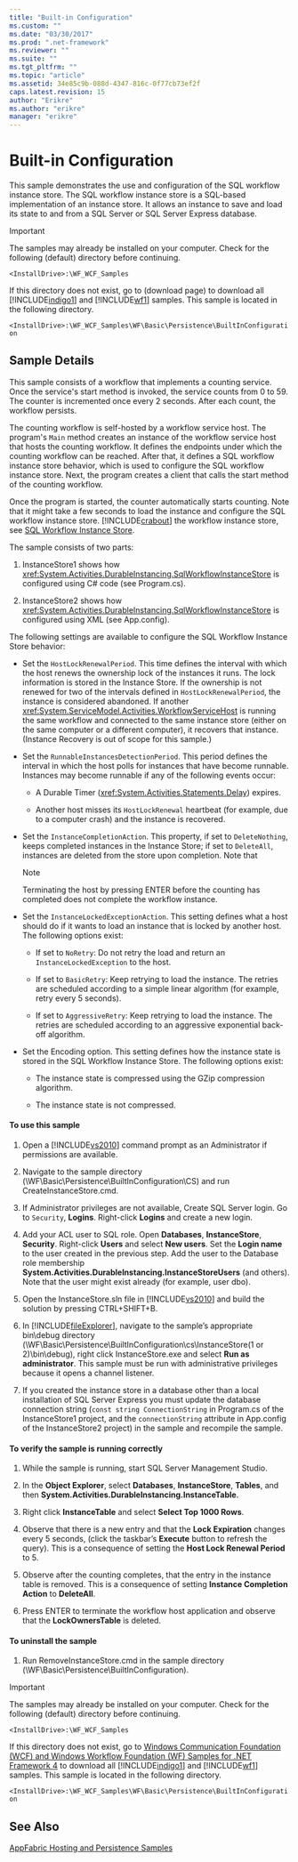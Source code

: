 ```yaml
---
title: "Built-in Configuration"
ms.custom: ""
ms.date: "03/30/2017"
ms.prod: ".net-framework"
ms.reviewer: ""
ms.suite: ""
ms.tgt_pltfrm: ""
ms.topic: "article"
ms.assetid: 34e85c9b-088d-4347-816c-0f77cb73ef2f
caps.latest.revision: 15
author: "Erikre"
ms.author: "erikre"
manager: "erikre"
---
```

# Built-in Configuration
This sample demonstrates the use and configuration of the SQL workflow instance store. The SQL workflow instance store is a SQL-based implementation of an instance store. It allows an instance to save and load its state to and from a SQL Server or SQL Server Express database.  
  
> [!IMPORTANT]
>  The samples may already be installed on your computer. Check for the following (default) directory before continuing.  
>   
>  `<InstallDrive>:\WF_WCF_Samples`  
>   
>  If this directory does not exist, go to (download page) to download all [!INCLUDE[indigo1](../../../../includes/indigo1-md.md)] and [!INCLUDE[wf1](../../../../includes/wf1-md.md)] samples. This sample is located in the following directory.  
>   
>  `<InstallDrive>:\WF_WCF_Samples\WF\Basic\Persistence\BuiltInConfiguration`  
  
## Sample Details  
 This sample consists of a workflow that implements a counting service. Once the service's start method is invoked, the service counts from 0 to 59. The counter is incremented once every 2 seconds. After each count, the workflow persists.  
  
 The counting workflow is self-hosted by a workflow service host. The program's `Main` method creates an instance of the workflow service host that hosts the counting workflow. It defines the endpoints under which the counting workflow can be reached. After that, it defines a SQL workflow instance store behavior, which is used to configure the SQL workflow instance store. Next, the program creates a client that calls the start method of the counting workflow.  
  
 Once the program is started, the counter automatically starts counting. Note that it might take a few seconds to load the instance and configure the SQL workflow instance store. [!INCLUDE[crabout](../../../../includes/crabout-md.md)] the workflow instance store, see [SQL Workflow Instance Store](../../../../docs/framework/windows-workflow-foundation/sql-workflow-instance-store.md).  
  
 The sample consists of two parts:  
  
1.  InstanceStore1 shows how <xref:System.Activities.DurableInstancing.SqlWorkflowInstanceStore> is configured using C# code (see Program.cs).  
  
2.  InstanceStore2 shows how <xref:System.Activities.DurableInstancing.SqlWorkflowInstanceStore> is configured using XML (see App.config).  
  
 The following settings are available to configure the SQL Workflow Instance Store behavior:  
  
-   Set the `HostLockRenewalPeriod`. This time defines the interval with which the host renews the ownership lock of the instances it runs. The lock information is stored in the Instance Store. If the ownership is not renewed for two of the intervals defined in `HostLockRenewalPeriod`, the instance is considered abandoned. If another <xref:System.ServiceModel.Activities.WorkflowServiceHost> is running the same workflow and connected to the same instance store (either on the same computer or a different computer), it recovers that instance. (Instance Recovery is out of scope for this sample.)  
  
-   Set the `RunnableInstancesDetectionPeriod`. This period defines the interval in which the host polls for instances that have become runnable. Instances may become runnable if any of the following events occur:  
  
    -   A Durable Timer (<xref:System.Activities.Statements.Delay>) expires.  
  
    -   Another host misses its `HostLockRenewal` heartbeat (for example, due to a computer crash) and the instance is recovered.  
  
-   Set the `InstanceCompletionAction`. This property, if set to `DeleteNothing`, keeps completed instances in the Instance Store; if set to `DeleteAll`, instances are deleted from the store upon completion. Note that  
  
    > [!NOTE]
    >  Terminating the host by pressing ENTER before the counting has completed does not complete the workflow instance.  
  
-   Set the `InstanceLockedExceptionAction`. This setting defines what a host should do if it wants to load an instance that is locked by another host. The following options exist:  
  
    -   If set to `NoRetry`: Do not retry the load and return an `InstanceLockedException` to the host.  
  
    -   If set to `BasicRetry`: Keep retrying to load the instance. The retries are scheduled according to a simple linear algorithm (for example, retry every 5 seconds).  
  
    -   If set to `AggressiveRetry`: Keep retrying to load the instance. The retries are scheduled according to an aggressive exponential back-off algorithm.  
  
-   Set the Encoding option. This setting defines how the instance state is stored in the SQL Workflow Instance Store. The following options exist:  
  
    -   The instance state is compressed using the GZip compression algorithm.  
  
    -   The instance state is not compressed.  
  
#### To use this sample  
  
1.  Open a [!INCLUDE[vs2010](../../../../includes/vs2010-md.md)] command prompt as an Administrator if permissions are available.  
  
2.  Navigate to the sample directory (\WF\Basic\Persistence\BuiltInConfiguration\CS) and run CreateInstanceStore.cmd.  
  
3.  If Administrator privileges are not available, Create SQL Server login. Go to `Security`, **Logins**. Right-click **Logins** and create a new login.  
  
4.  Add your ACL user to SQL role. Open **Databases**, **InstanceStore**, **Security**. Right-click **Users** and select **New users**. Set the **Login name** to the user created in the previous step. Add the user to the Database role membership **System.Activities.DurableInstancing.InstanceStoreUsers** (and others). Note that the user might exist already (for example, user dbo).  
  
5.  Open the InstanceStore.sln file in [!INCLUDE[vs2010](../../../../includes/vs2010-md.md)] and build the solution by pressing CTRL+SHIFT+B.  
  
6.  In [!INCLUDE[fileExplorer](../../../../includes/fileexplorer-md.md)], navigate to the sample’s appropriate bin\debug directory (\WF\Basic\Persistence\BuiltInConfiguration\cs\InstanceStore(1 or 2)\bin\debug), right click InstanceStore.exe and select **Run as administrator**. This sample must be run with administrative privileges because it opens a channel listener.  
  
7.  If you created the instance store in a database other than a local installation of SQL Server Express you must update the database connection string (`const string ConnectionString` in Program.cs of the InstanceStore1 project, and the `connectionString` attribute in App.config of the InstanceStore2 project) in the sample and recompile the sample.  
  
#### To verify the sample is running correctly  
  
1.  While the sample is running, start SQL Server Management Studio.  
  
2.  In the **Object Explorer**, select **Databases**, **InstanceStore**, **Tables**, and then **System.Activities.DurableInstancing.InstanceTable**.  
  
3.  Right click **InstanceTable** and select **Select Top 1000 Rows**.  
  
4.  Observe that there is a new entry and that the **Lock Expiration** changes every 5 seconds, (click the taskbar’s **Execute** button to refresh the query). This is a consequence of setting the **Host Lock Renewal Period** to 5.  
  
5.  Observe after the counting completes, that the entry in the instance table is removed. This is a consequence of setting **Instance Completion Action** to **DeleteAll**.  
  
6.  Press ENTER to terminate the workflow host application and observe that the **LockOwnersTable** is deleted.  
  
#### To uninstall the sample  
  
1.  Run RemoveInstanceStore.cmd in the sample directory (\WF\Basic\Persistence\BuiltInConfiguration).  
  
> [!IMPORTANT]
>  The samples may already be installed on your computer. Check for the following (default) directory before continuing.  
>   
>  `<InstallDrive>:\WF_WCF_Samples`  
>   
>  If this directory does not exist, go to [Windows Communication Foundation (WCF) and Windows Workflow Foundation (WF) Samples for .NET Framework 4](http://go.microsoft.com/fwlink/?LinkId=150780) to download all [!INCLUDE[indigo1](../../../../includes/indigo1-md.md)] and [!INCLUDE[wf1](../../../../includes/wf1-md.md)] samples. This sample is located in the following directory.  
>   
>  `<InstallDrive>:\WF_WCF_Samples\WF\Basic\Persistence\BuiltInConfiguration`  
  
## See Also  
 [AppFabric Hosting and Persistence Samples](http://go.microsoft.com/fwlink/?LinkId=193961)
